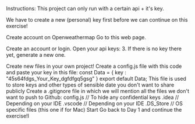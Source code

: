 Instructions:
This project can only run with a certain api + it's key.

We have to create a new (personal) key first before we can continue on this exercise!

Create account on Openweathermap
Go to this web page.

Create an account or login.
Open your api keys:
 3. If there is no key there yet, generate a new one.

Create new files in your own project!
Create a config.js file with this code and paste your key in this file:
 const Data = {
   key : "45s64fdgs_Your_Key_dgfdfgq5gsg"
 }
 export default Data;
This file is used to store keys and other types of sensible date you don't want to share publicly
Create a .gitignore file in which we will mention all the files we don't want to push to Github:
 config.js // To hide any confidential keys
 .idea // Depending on your IDE
 .vscode // Depending on your IDE
 .DS_Store // OS specific files (this one if for Mac)
Start
Go back to Day 1 and continue the exercise!I